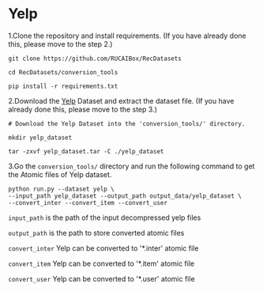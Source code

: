# Yelp

1.Clone the repository and install requirements. 
(If you have already done this, please move to the step 2.)

```
git clone https://github.com/RUCAIBox/RecDatasets

cd RecDatasets/conversion_tools

pip install -r requirements.txt
```

2.Download the [Yelp](https://www.yelp.com/dataset) Dataset and extract the dataset file.
(If you have already done this, please move to the step 3.)

```
# Download the Yelp Dataset into the 'conversion_tools/' directory.

mkdir yelp_dataset

tar -zxvf yelp_dataset.tar -C ./yelp_dataset
```

3.Go the ``conversion_tools/`` directory 
and run the following command to get the Atomic files of Yelp dataset.

```
python run.py --dataset yelp \ 
--input_path yelp_dataset --output_path output_data/yelp_dataset \
--convert_inter --convert_item --convert_user
```

`input_path` is the path of the input decompressed yelp files

`output_path` is the path to store converted atomic files

 `convert_inter` Yelp can be converted to '*.inter' atomic file

`convert_item` Yelp can be converted to '*.item' atomic file

`convert_user` Yelp can be converted to '*.user' atomic file